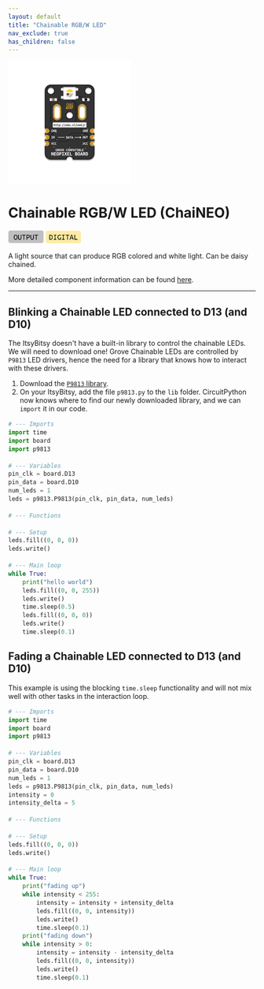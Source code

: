 ```yaml
---
layout: default
title: "Chainable RGB/W LED"
nav_exclude: true
has_children: false
---
```


<img src="assets/ChaiNEO-RGBW.png" alt="Chainable RGB LED" width="250"/>

# Chainable RGB/W LED (ChaiNEO)
<a href="../../glossary/glossary"><img src="../../glossary/assets/output.png" alt="Output" width="72"/></a> <a href="../../glossary/glossary"><img src="../../glossary/assets/digital.png" alt="Digital" width="72"/></a>

A light source that can produce RGB colored and white light. Can be daisy chained. 

More detailed component information can be found [here](https://www.seeedstudio.com/Grove-Chainable-RGB-Led-V2-0.html).

---

## Blinking a Chainable LED connected to D13 (and D10)
The ItsyBitsy doesn't have a built-in library to control the chainable LEDs. We will need to download one! Grove Chainable LEDs are controlled by `P9813` LED drivers, hence the need for a library that knows how to interact with these drivers. 
1. Download the [`P9813` library](assets/p9813.py). 
2. On your ItsyBitsy, add the file `p9813.py` to the `lib` folder. CircuitPython now knows where to find our newly downloaded library, and we can `import` it in our code.

```python
# --- Imports
import time
import board
import p9813

# --- Variables
pin_clk = board.D13
pin_data = board.D10
num_leds = 1
leds = p9813.P9813(pin_clk, pin_data, num_leds)

# --- Functions

# --- Setup
leds.fill((0, 0, 0))
leds.write()

# --- Main loop
while True:
    print("hello world")
    leds.fill((0, 0, 255))
    leds.write()
    time.sleep(0.5)
    leds.fill((0, 0, 0))
    leds.write()
    time.sleep(0.1)
```

## Fading a Chainable LED connected to D13 (and D10)
This example is using the blocking `time.sleep` functionality and will not mix well with other tasks in the interaction loop.

```python
# --- Imports
import time
import board
import p9813

# --- Variables
pin_clk = board.D13
pin_data = board.D10
num_leds = 1
leds = p9813.P9813(pin_clk, pin_data, num_leds)
intensity = 0
intensity_delta = 5

# --- Functions

# --- Setup
leds.fill((0, 0, 0))
leds.write()

# --- Main loop
while True:
    print("fading up")
    while intensity < 255:
        intensity = intensity + intensity_delta
        leds.fill((0, 0, intensity))
        leds.write()
        time.sleep(0.1)
    print("fading down")
    while intensity > 0:
        intensity = intensity - intensity_delta
        leds.fill((0, 0, intensity))
        leds.write()
        time.sleep(0.1)
```
